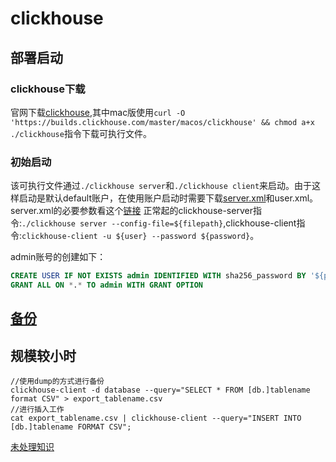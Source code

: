 # clickhouse

## 部署启动

### clickhouse下载
官网下载[clickhouse](https://clickhouse.com/docs/zh/getting-started/install),其中mac版使用`curl -O 'https://builds.clickhouse.com/master/macos/clickhouse' && chmod a+x ./clickhouse`指令下载可执行文件。

### 初始启动
该可执行文件通过`./clickhouse server`和`./clickhouse client`来启动。由于这样启动是默认default账户，在使用账户启动时需要下载[server.xml](https://github.com/ClickHouse/ClickHouse/blob/master/programs/server/config.xml)和user.xml。server.xml的必要参数看这个[链接](https://zhuanlan.zhihu.com/p/470885530)
正常起的clickhouse-server指令:`./clickhouse server --config-file=${filepath}`,clickhouse-client指令:`clickhouse-client -u ${user} --password ${password}`。

admin账号的创建如下：
```sql
CREATE USER IF NOT EXISTS admin IDENTIFIED WITH sha256_password BY '${password}'
GRANT ALL ON *.* TO admin WITH GRANT OPTION
```

## [备份](https://aop.pub/artical/database/clickhouse/backup-recovery/)

## 规模较小时

```
//使用dump的方式进行备份
clickhouse-client -d database --query="SELECT * FROM [db.]tablename format CSV" > export_tablename.csv
//进行插入工作
cat export_tablename.csv | clickhouse-client --query="INSERT INTO [db.]tablename FORMAT CSV";
```


[未处理知识](https://blog.csdn.net/liang_0609/article/details/86707845)